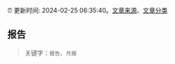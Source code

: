 :alarm_clock: 更新时间: 2024-02-25 06:35:40。[文章来源](/README.md)、[文章分类](/TAGS.md)

## 报告


> 关键字：`报告`、`月报`



